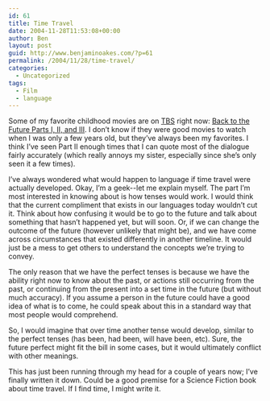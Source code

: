 ```yaml
---
id: 61
title: Time Travel
date: 2004-11-28T11:53:08+00:00
author: Ben
layout: post
guid: http://www.benjaminoakes.com/?p=61
permalink: /2004/11/28/time-travel/
categories:
  - Uncategorized
tags:
  - Film
  - language
---
```

Some of my favorite childhood movies are on [TBS](http://www.tbs.com/) right now: [Back to the Future Parts I, II, and III](http://www.amazon.com/exec/obidos/tg/detail/-/B00006AL1E/qid=1101660310/sr=8-1/ref=pd_csp_1/102-2934666-0781714?v=glance&s=dvd&n=507846). I don&#8217;t know if they were good movies to watch when I was only a few years old, but they&#8217;ve always been my favorites. I think I&#8217;ve seen Part II enough times that I can quote most of the dialogue fairly accurately (which really annoys my sister, especially since she&#8217;s only seen it a few times).

I&#8217;ve always wondered what would happen to language if time travel were actually developed. Okay, I&#8217;m a geek--let me explain myself. The part I&#8217;m most interested in knowing about is how tenses would work. I would think that the current compliment that exists in our languages today wouldn&#8217;t cut it. Think about how confusing it would be to go to the future and talk about something that hasn&#8217;t happened yet, but will soon. Or, if we can change the outcome of the future (however unlikely that might be), and we have come across circumstances that existed differently in another timeline. It would just be a mess to get others to understand the concepts we&#8217;re trying to convey.

The only reason that we have the perfect tenses is because we have the ability right now to know about the past, or actions still occurring from the past, or continuing from the present into a set time in the future (but without much accuracy). If you assume a person in the future could have a good idea of what is to come, he could speak about this in a standard way that most people would comprehend.

So, I would imagine that over time another tense would develop, similar to the perfect tenses (has been, had been, will have been, etc). Sure, the future perfect might fit the bill in some cases, but it would ultimately conflict with other meanings.

This has just been running through my head for a couple of years now; I&#8217;ve finally written it down. Could be a good premise for a Science Fiction book about time travel. If I find time, I might write it.
